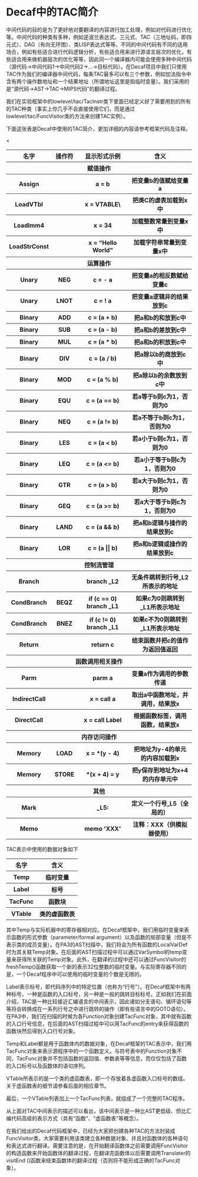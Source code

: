 # Decaf中的TAC简介

中间代码的目的是为了更好地对要翻译的内容进行加工处理，例如对代码进行优化等。中间代码的种类有多种，例如逆波兰表达式、三元式、TAC（三地址码，即四元式）、DAG（有向无环图）、类LISP表达式等等。不同的中间代码有不同的适用场合，例如有些适合进行代码逻辑分析，有些适合用来进行源语言层次的优化，有些适合用来做机器层次的优化等等，因此同一个编译器内可能会使用多种中间代码（源代码->中间代码1->中间代码2->…->目标代码）。在Decaf项目中我们只使用TAC作为我们的编译器中间代码，每条TAC最多可以有三个参数，例如加法指令中含有两个操作数地址和一个结果地址（所谓地址这里是指临时变量）。我们采用的是“源代码->AST->TAC->MIPS代码”的翻译过程。

我们在实验框架中的lowlevel/tac/TacInstr类下里面已经定义好了需要用到的所有的TAC种类（事实上你几乎不会直接使用它们，而是通过lowlevel/tac/FuncVisitor类的方法来创建TAC实例）。

下面这张表是Decaf中使用的TAC简介，更加详细的内容请参考框架代码及注释。
<table>
    <tr>
        <th>名字</th>
        <th>操作符</th>
        <th>显示形式示例</th>
        <th>含义</th>
    </tr>
    <tr>
        <th  colspan="4">赋值操作 </th>
    </tr>
    <tr>
        <th>Assign </th>
        <th> </th>
        <th>a = b </th>
        <th>把变量b的值赋给变量a </th>
    </tr>
    <tr>
        <th>LoadVTbl       </th>
        <th></th>
        <th>x = VTABLE\<C\></th>
        <th>把类C的虚表加载到x中 </th>
    </tr>
    <tr>
        <th>LoadImm4       </th>
        <th></th>
        <th>x = 34 </th>
        <th>加载整数常量到变量x中 </th>
    </tr>
    <tr>
        <th>LoadStrConst       </th>
        <th></th>
        <th>x = “Hello World” </th>
        <th>加载字符串常量到变量x中</th>
    </tr>
    <tr>
        <th  colspan="4">运算操作  </th>
    </tr>
    <tr>
        <th>Unary</th>
        <th>NEG</th>
        <th>c = - a </th>
        <th>把变量a的相反数赋给变量c </th>
    </tr>
    <tr>
        <th>Unary</th>
        <th>LNOT</th>
        <th>c = ! a </th>
        <th>把变量a逻辑非的结果放到c </th>
    </tr>
    <tr>
        <th>Binary  </th>
        <th>ADD</th>
        <th>c = (a + b) </th>
        <th>把a和b的和放到c中 </th>
    </tr>
    <tr>
        <th>Binary</th>
        <th>SUB</th>
        <th>c = (a - b)</th>
        <th>把a和b的差放到c中 </th>
    </tr>
    <tr>
        <th>Binary</th>
        <th>MUL</th>
        <th>c = (a * b) </th>
        <th>把a和b的积放到c中 </th>
    </tr>
    <tr>
        <th>Binary</th>
        <th>DIV</th>
        <th>c = (a / b) </th>
        <th>把a除以b的商放到c中</th>
    </tr>
    <tr>
        <th>Binary</th>
        <th>MOD</th>
        <th>c = (a % b) </th>
        <th>把a除以b的余数放到c中 </th>
    </tr>
    <tr>
        <th>Binary</th>
        <th>EQU</th>
        <th>c = (a == b)</th>
        <th>若a等于b则c为1，否则为0 </th>
    </tr>
    <tr>
        <th>Binary</th>
        <th>NEQ</th>
        <th>c = (a != b) </th>
        <th>若a不等于b则c为1，否则为0 </th>
    </tr>
    <tr>
        <th>Binary</th>
        <th>LES</th>
        <th>c = (a &lt; b) </th>
        <th>若a小于b则c为1，否则为0 </th>
    </tr>
    <tr>
        <th>Binary</th>
        <th>LEQ</th>
        <th>c = (a &lt;= b) </th>
        <th>若a小于等于b则c为1，否则为0 </th>
    </tr>
    <tr>
        <th>Binary</th>
        <th>GTR</th>
        <th>c = (a > b) </th>
        <th>若a大于b则c为1，否则为0 </th>
    </tr>
    <tr>
        <th>Binary</th>
        <th>GEQ</th>
        <th>c = (a >= b) </th>
        <th>若a大于等于b则c为1，否则为0 </th>
    </tr>
    <tr>
        <th>Binary</th>
        <th>LAND</th>
        <th>c = (a && b) </th>
        <th>把a和b逻辑与操作的结果放到c</th>
    </tr>
    <tr>
        <th>Binary</th>
        <th>LOR</th>
        <th>c = (a || b) </th>
        <th>把a和b逻辑或操作的结果放到c </th>
    </tr>
    <tr>
        <th  colspan="4">控制流管理  </th>
    </tr>
    <tr>
        <th>Branch</th>
        <th></th>
        <th>branch _L2 </th>
        <th>无条件跳转到行号_L2所表示的地址</th>
    </tr>
    <tr>
        <th>CondBranch </th>
        <th>BEQZ</th>
        <th>if (c == 0) branch _L1</th>
        <th>如果c为0则跳转到_L1所表示地址 </th>
    </tr>
    <tr>
        <th>CondBranch </th>
        <th>BNEZ</th>
        <th>if (c != 0) branch _L1</th>
        <th>如果c不为0则跳转到_L1所表示地址 </th>
    </tr>
    <tr>
        <th>Return</th>
        <th></th>
        <th>return c</th>
        <th>结束函数并把c的值作为返回值返回 </th>
    </tr>
    <tr>
        <th  colspan="4">函数调用相关操作  </th>
    </tr>
    <tr>
        <th>Parm</th>
        <<th></th>
        <th>parm a  </th>
        <th>变量a作为调用的参数传递</th>
    </tr>
    <tr>
        <th>IndirectCall </th>
        <th></th>
        <th>x = call a</th>
        <th>取出a中函数地址，并调用，结果放x </th>
    </tr>
    <tr>
        <th>DirectCall </th>
        <th></th>
        <th>x = call Label </th>
        <th>根据函数标签，调用函数，结果放x </th>
    </tr>
    <tr>
        <th  colspan="4">内存访问操作  </th>
    </tr>
    <tr>
        <th >Memory</th>
        <th>LOAD</th>
        <th>x = *(y - 4) </th>
        <th>把地址为y-4的单元的内容加载到x </th>
    </tr>
    <tr>
        <th >Memory</th>
        <th>STORE</th>
        <th>*(x + 4) = y </th>
        <th>把y保存到地址为x+4的内存单元中</th>
    </tr>
    <tr>
        <th  colspan="4">其他  </th>
    </tr>
    <tr>
        <th>Mark</th>
        <th></th>
        <th>_L5: </th>
        <th>定义一个行号_L5（全局的） </th>
    </tr>
    <tr>
        <th>Memo</th>
        <th></th>
        <th>memo 'XXX'</th>
        <th>注释：XXX（供模拟器使用） </th>
    </tr>
</table>

TAC表示中使用的数据对象如下

<table>
    <tr>
        <th>名字  </th>
        <th>含义 </th>
    </tr>
    <tr> 
        <th>Temp</th>
        <th>临时变量</th>
    </tr>
    <tr> 
        <th>Label </th>
        <th>标号</th>
    </tr>
    <tr> 
        <th>TacFunc</th>
        <th>函数块</th>
    </tr>
    <tr> 
        <th>VTable</th>
        <th>类的虚函数表</th>
    </tr>
</table>

其中Temp与实际机器中的寄存器相对应。在Decaf框架中，我们用临时变量来表示函数的形式参数（parameter/formal argument）以及函数的局部变量（但是不表示类的成员变量）。在PA3的AST扫描中，我们将会为所有函数的LocalVarDef时为其关联Temp对象。在后面的AST扫描过程中可以通过VarSymbol的temp变量来获得所关联的Temp对象。此外，在翻译的过程中还可以通过FuncVisitor的freshTemp()函数获取一个新的表示32位整数的临时变量。与实际寄存器不同的是，一个Decaf程序中可以使用的临时变量的个数是无限的。

Label表示标号，即代码序列中的特定位置（也称为“行号”）。在Decaf框架中有两种标号，一种是函数的入口标号，另一种是一般的跳转目标标号。正如我们在前面介绍，TAC是一种比较接近汇编语言的中间表示，因此诸如分支语句、循环语句等等将会转换成在一系列行号之中进行跳转的操作（即有些语言中的GOTO语句）。在PA3中，我们在扫描的时候为各Function对象创建TacFunc对象，其中就有函数的入口行号信息，在后面的AST扫描过程中可以用TacFunc的entry来获得函数的函数块然后得到入口行号对象。

Temp和Label都是用于函数体内的数据对象，在Decaf框架的TAC表示中，我们用TacFunc对象来表示源程序中的一个函数定义。与符号表中的Function对象不同，TacFunc对象并不包括函数的返回值、参数表等等信息，而仅仅包括了函数的入口标号以及函数体的语句序列。

VTable所表示的是一个类的虚函数表，即一个存放着各虚函数入口标号的数组。关于虚函数表的细节请参看后面的相应章节。

最后，一个VTable列表加上一个TacFunc列表，就组成了一个完整的TAC程序。

从上面对TAC中间表示的描述可以看出，该中间表示是一种比AST更低级、但比汇编代码高级的表示方式（具有“函数”、“虚函数表”等概念）。

在我们给出的Decaf代码框架中，已经为大家把创建各种TAC的方法封装成FuncVisitor类，大家需要利用该类建立各种数据对象、并且对函数体的各种语句和表达式进行翻译。需要注意的是，在开始翻译函数体之前需要调用FuncVisitor的构造函数来开始函数体的翻译过程，在翻译完函数体以后需要调用Translater的visitEnd ()函数来结束函数体的翻译过程（否则将不能形成正确的TacFunc对象）。
